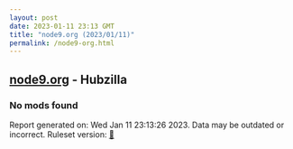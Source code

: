 ```yaml
---
layout: post
date: 2023-01-11 23:13 GMT
title: "node9.org (2023/01/11)"
permalink: /node9-org.html
---
```



## [node9.org](https://node9.org) - Hubzilla

### No mods found

Report generated on: Wed Jan 11 23:13:26 2023. Data may be outdated or incorrect.
Ruleset version: [🧁](/version-cupcake)
